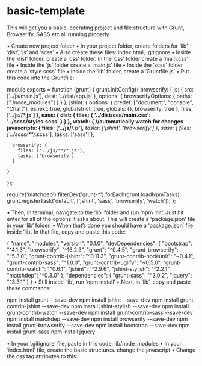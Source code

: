 # basic-template

This will get you a basic, operating project and file structure with Grunt, Browserify, SASS etc all running properly

• Create new project folder
• In your project folder, create folders for ‘lib’, ‘dist’, ‘js’ and ‘scss’
• Also create these files: index.html, .gitignore
• Inside the ‘dist’ folder, create a ‘css’ folder. In the ‘css’ folder create a ‘main.css’ file
• Inside the ‘js’ folder create a ‘main.js’ file
• Inside the ‘scss’ folder create a ‘style.scss’ file
• Inside the ‘lib’ folder, create a ‘Gruntfile.js’
• Put this code into the Gruntfile:

module.exports = function (grunt) {
  grunt.initConfig({
    browserify: {
      js: {
        src: ['../js/main.js'],
        dest: '../dist/app.js'
      },
      options: {
        browserifyOptions: {
          paths: ["./node_modules"]
        }
      }
    },
    jshint: {
      options: {
        predef: ["document", "console", "Chart"],
        esnext: true,
        globalstrict: true,
        globals: {},
        browserify: true
      },
      files: ['../js/**/*.js']
    },
    sass: {
      dist: {
        files: {
          '../dist/css/main.css': '../scss/styles.scss'
        }
      }
    },
    watch: { //automatically watch for changes
      javascripts: {
        files: ['../js/**/*.js'],
        tasks: ['jshint', 'browserify']
      },
      sass: {
        files: ['../scss/**/*.scss'],
        tasks: ['sass']
      },

      browserify: {
        files: ['../js/**/*.js'],
        tasks: ['browserify']
      }

    }
  });

  require('matchdep').filterDev('grunt-*').forEach(grunt.loadNpmTasks);
  grunt.registerTask('default', ['jshint', 'sass', 'browserify', 'watch']);
};

• Then, in terminal, navigate to the ‘lib’ folder and run ‘npm init’. Just hit enter for all of the options it asks about. This will create a ‘package.json’ file in your ‘lib’ folder.
• When that’s done you should have a ‘package.json’ file inside ‘lib’. In that file, copy and paste this code:

{
  "name": "modules",
  "version": "0.1.0",
  "devDependencies": {
    "bootstrap": "^4.1.3",
    "browserify": "^16.2.3",
    "grunt": "^0.4.5",
    "grunt-browserify": "^5.3.0",
    "grunt-contrib-jshint": "^0.11.3",
    "grunt-contrib-nodeunit": "~0.4.1",
    "grunt-contrib-sass": "^1.0.0",
    "grunt-contrib-uglify": "~0.5.0",
    "grunt-contrib-watch": "^0.6.1",
    "jshint": "^2.9.6",
    "jshint-stylish": "^2.2.1",
    "matchdep": "^0.3.0"
  },
  "dependencies": {
    "grunt-sass": "^3.0.2",
    "jquery": "^3.3.1"
  }
}
• Still inside ‘lib’, run ‘npm install’
• Next, in ‘lib’, copy and paste these commands:

npm install grunt --save-dev
npm install jshint --save-dev
npm install grunt-contrib-jshint --save-dev
npm install jshint-stylish --save-dev
npm install grunt-contrib-watch --save-dev
npm install grunt-contrib-sass --save-dev
npm install matchdep --save-dev
npm install browserify --save-dev
npm install grunt-browserify --save-dev
npm install bootstrap --save-dev
npm install grunt-sass
npm install jquery 

• In your ‘.gitignore’ file, paste in this code: lib/node_modules
• In your ‘index.html’ file, create the basic structures. change the javascript <script> tag src attribute to: <script src="dist/app.js"></script>
• Change the css <link> tag attributes to this:     <link rel="stylesheet" type="text/css" media="screen" href="dist/css/main.css" />

